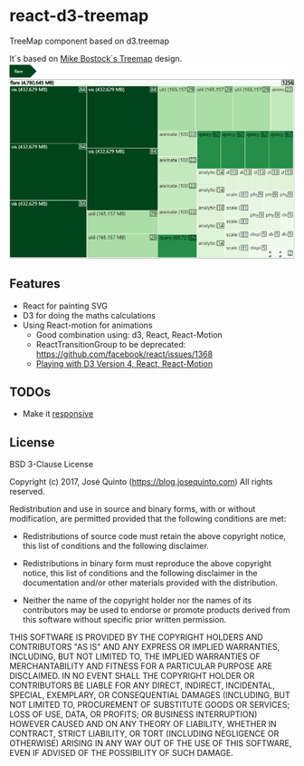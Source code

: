 # react-d3-treemap
TreeMap component based on d3.treemap

It´s based on [Mike Bostock´s Treemap](https://bl.ocks.org/mbostock/911ad09bdead40ec0061) design.
![React-d3-treemap-gif](./assets/react-d3-treemap.gif)


## Features
- React for painting SVG
- D3 for doing the maths calculations
- Using React-motion for animations
  - Good combination using: d3, React, React-Motion
  - ReactTransitionGroup to be deprecated: https://github.com/facebook/react/issues/1368
  - [Playing with D3 Version 4, React, React-Motion](https://medium.com/@ilikepiecharts/playing-with-d3-version-4-react-react-motion-3d04c6eb21c9#.25pnrcyg3)


## TODOs
- Make it [responsive](https://truongtx.me/2016/08/20/moving-away-from-d3js-im-using-reactjs-for-dom-manipulation-now)



## License
BSD 3-Clause License

Copyright (c) 2017, José Quinto (https://blog.josequinto.com)
All rights reserved.

Redistribution and use in source and binary forms, with or without
modification, are permitted provided that the following conditions are met:

* Redistributions of source code must retain the above copyright notice, this
  list of conditions and the following disclaimer.

* Redistributions in binary form must reproduce the above copyright notice,
  this list of conditions and the following disclaimer in the documentation
  and/or other materials provided with the distribution.

* Neither the name of the copyright holder nor the names of its
  contributors may be used to endorse or promote products derived from
  this software without specific prior written permission.

THIS SOFTWARE IS PROVIDED BY THE COPYRIGHT HOLDERS AND CONTRIBUTORS "AS IS"
AND ANY EXPRESS OR IMPLIED WARRANTIES, INCLUDING, BUT NOT LIMITED TO, THE
IMPLIED WARRANTIES OF MERCHANTABILITY AND FITNESS FOR A PARTICULAR PURPOSE ARE
DISCLAIMED. IN NO EVENT SHALL THE COPYRIGHT HOLDER OR CONTRIBUTORS BE LIABLE
FOR ANY DIRECT, INDIRECT, INCIDENTAL, SPECIAL, EXEMPLARY, OR CONSEQUENTIAL
DAMAGES (INCLUDING, BUT NOT LIMITED TO, PROCUREMENT OF SUBSTITUTE GOODS OR
SERVICES; LOSS OF USE, DATA, OR PROFITS; OR BUSINESS INTERRUPTION) HOWEVER
CAUSED AND ON ANY THEORY OF LIABILITY, WHETHER IN CONTRACT, STRICT LIABILITY,
OR TORT (INCLUDING NEGLIGENCE OR OTHERWISE) ARISING IN ANY WAY OUT OF THE USE
OF THIS SOFTWARE, EVEN IF ADVISED OF THE POSSIBILITY OF SUCH DAMAGE.
